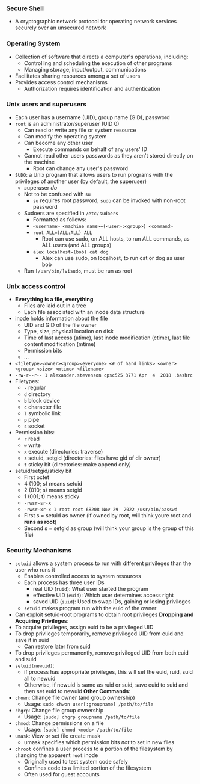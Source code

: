 ### Secure Shell
 - A cryptographic network protocol for operating network services securely over an unsecured network

### Operating System
 - Collection of software that directs a computer's operations, including:
	 - Controlling and scheduling the execution of other programs
	 - Managing storage, input/output, communications
 - Facilitates sharing resources among a set of users
 - Provides access control mechanisms
	 - Authorization requires identification and authentication

### Unix users and superusers
 - Each user has a username (UID), group name (GID), password
 - `root` is an administrator/superuser (UID 0)
	 - Can read or write any file or system resource
	 - Can modify the operating system
	 - Can become any other user
		 - Execute commands on behalf of any users' ID
	 - Cannot read other users passwords as they aren't stored directly on the machine
		 - Root can change any user's password
 - `SUDO`: a Unix program that allows users to run programs with the privileges of another user (by default, the superuser)
	 - *s*uper*u*ser *do*
	 - Not to be confused with `su`
		 - `su` requires root password, `sudo` can be invoked with non-root password
	 - Sudoers are specified in `/etc/sudoers`
		 - Formatted as follows:
		 - `<username> <machine name>=(<user>:<group>) <command>`
		 - `root ALL=(ALL:ALL) ALL`
			 - Root can use sudo, on ALL hosts, to run ALL commands, as ALL users (and ALL groups)
		 - `alex localhost=(bob) cat dog`
			 - Alex can use sudo, on localhost, to run cat or dog as user bob
	 - Run `[/usr/bin/]visudo`, must be run as root

### Unix access control
 - **Everything is a file, everything**
	 - Files are laid out in a tree
	 - Each file associated with an inode data structure
 - inode holds information about the file
	 - UID and GID of the file owner
	 - Type, size, physical location on disk
	 - Time of last access (atime), last inode modification (ctime), last file content modification (mtime)
	 - Permission bits
	 - ...
 - `<filetype><owner><group><everyone> <# of hard links> <owner> <group> <size> <mtime> <filename>`
 - `-rw-r--r-- 1 alexander.stevenson cpsc525 3771 Apr  4  2018 .bashrc `
 - Filetypes:
	 - `-` regular
	 - `d` directory
	 - `b` block device
	 - `c` character file
	 - `l` symbolic link
	 - `p` pipe
	 - `s` socket
 - Permission bits:
	 - `r` read
	 - `w` write
	 - `x` execute (directories: traverse)
	 - `s` setuid, setgid (directories: files have gid of dir owner)
	 - `t` sticky bit (directories: make append only)
 - setuid/setgid/sticky bit
	 - First octet
	 - 4 (100; s) means setuid
	 - 2 (010; s) means setgid
	 - 1 (001; t) means sticky
	 - `-rwsr-sr-x`
	 - `-rwsr-xr-x 1 root root 68208 Nov 29  2022 /usr/bin/passwd`
	 - First s = setuid as owner (if owned by root, will think youre root and **runs as root**)
	 - Second s = setgid as group (will think your group is the group of this file)

### Security Mechanisms
 - `setuid` allows a system process to run with different privileges than the user who runs it
	 - Enables controlled access to system resources
	 - Each process has three user IDs
		 - real UID (`ruid`): What user started the program
		 - effective UID (`euid`): Which user determines access right
		 - saved UID (`suid`): Used to swap IDs, gaining or losing privileges
	 - `setuid` makes program run with the euid of the owner
 - Can exploit setuid-root programs to obtain root privileges
**Dropping and Acquiring Privileges**:
 - To acquire privileges, assign euid to be a privileged UID
 - To drop privileges temporarily, remove privileged UID from euid and save it in suid
	 - Can restore later from suid
 - To drop privileges permanently, remove privileged UID from both euid and suid
 - `setuid(newuid)`:
	 - if process has appropriate privileges, this will set the euid, ruid, suid all to newuid
	 - Otherwise, if newuid is same as ruid or suid, save euid to suid and then set euid to newuid
**Other Commands**:
 - `chown`: Change file owner (and group ownership)
	 - Usage: `sudo chwon user[:groupname] /path/to/file`
 - `chgrp`: Change file group ownership
	 - Usage: `[sudo] chgrp groupname /path/to/file`
 - `chmod`: Change permissions on a file
	 - Usage: `[sudo] chmod <mode> /path/to/file`
 - `umask`: View or set file create mask
	 - umask specifies which permission bits *not* to set in new files
 - `chroot` confines a user process to a portion of the filesystem by `ch`anging the apparent `root` inode
	 - Originally used to test system code safely
	 - Confines code to a limited portion of the filesystem
	 - Often used for guest accounts
